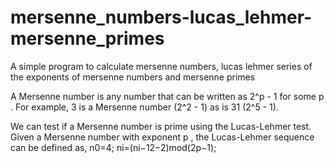 # mersenne_numbers-lucas_lehmer-mersenne_primes
A simple program to calculate mersenne numbers, lucas lehmer series of the exponents of mersenne numbers and mersenne primes

A Mersenne number is any number that can be written as  2^p - 1  for some  p . For example, 3 is a Mersenne number (2^2 - 1) as is 31 (2^5 - 1).

We can test if a Mersenne number is prime using the Lucas-Lehmer test. Given a Mersenne number with exponent  p , the Lucas-Lehmer sequence can be defined as, 
n0=4;
ni=(ni−12−2)mod(2p−1);
